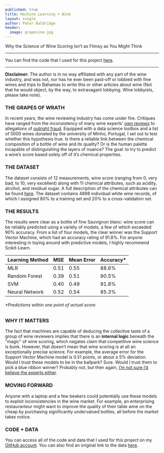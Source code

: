 ```yaml
---
published: true
title: Machine Learning + Wine
layout: single
author: Peter Baldridge
header:
  image: grapevine.jpg
---
```


Why the Science of Wine Scoring Isn’t as Flimsy as You Might Think

***
You can find the code that I used for this project [here](https://github.com/peterbaldridge/WineScore).
***

**Disclaimer:** The author is in no way affiliated with any part of the wine industry, and was not, nor has he ever been paid-off or lobbied with fine wines and trips to Bahamas to write this or other articles about wine (Not that he would object, by the way, to extravagant lobbying. Wine lobbyists, please take note).

### THE GRAPES OF WRATH
In recent years, the wine reviewing industry has come under fire. Critiques have ranged from the inconsistency of many wine experts’ [own reviews](https://www.theguardian.com/lifeandstyle/2013/jun/23/wine-tasting-junk-science-analysis) to allegations of [outright fraud](http://vinepair.com/wine-blog/wine-ratings-industrial-complex/). Equipped with a data science toolbox and a list of 5000 wines donated by the university of Minho, Portugal, I set out to test whether this hypothesis true.  Is there a reliable link between the chemical composition of a bottle of wine and its quality? Or is the human palette incapable of distinguishing the layers of nuance? The goal: to try to predict a wine’s score based solely off of it’s chemical properties.

### THE DATASET
The dataset consists of 12 measurements, wine score (ranging from  0, very bad, to 10, very excellent) along with 11 chemical attributes, such as acidity, alcohol, and residual sugar. A full description of the chemical attributes can be found [here](http://archive.ics.uci.edu/ml/datasets/Wine+Quality). The dataset contains 4898 individual white wine records, of which I assigned 80% to a training set and 20% to a cross-validation set.

### THE RESULTS
The results were clear as a bottle of fine Sauvignon blanc: wine score can be reliably predicted using a variety of models, a few of which exceeded 90% accuracy. From a list of four models, the clear winner was the Support Vector Machine, which had an accuracy rating of 91.8%. For anyone interesting in toying around with predictive models, I highly recommend Scikit-Learn.

|Learning Method|MSE |Mean Error|Accuracy\*|
|---------------|----|----------|--------|
|MLR            |0.51|    0.55  |88.6%   |
|Random Forest  |0.39|    0.51  |90.5%   |
|SVM            |0.40|    0.49  |91.8%   |
|Neural Network |0.52|    0.54  |85.3%   |

###### \*Predictions within one point of actual score

### WHY IT MATTERS
The fact that machines are capable of deducing the collective taste of a group of wine reviewers implies that there is an **internal logic** beneath the "magic" of wine scoring, which negates claim that competitive wine science is bunk. However, that doesn’t mean that wine scoring is at all an exceptionally precise science. For example, the average error for the Support Vector Machine model is 0.51 points, or about a 5% deviation. Would I trust these models to be in the ballpark? Sure. Would I trust them to pick a blue ribbon winner? Probably not, but then again,  [I’m not sure I’d believe the experts either](https://www.theguardian.com/lifeandstyle/2013/jun/23/wine-tasting-junk-science-analysis).

### MOVING FORWARD
Anyone with a laptop and a few beakers could potentially use these models to exploit inconsistencies in the wine market. For example, an enterprising restauranteur might want to improve the quality of their table wine on the cheap by purchasing significantly undervalued bottles, all before the market takes notice.

### CODE + DATA
You can access all of the code and data that I used for this project on my [GitHub account](https://github.com/peterbaldridge/WineScore). You can also find an original link to the data [here](http://archive.ics.uci.edu/ml/datasets/Wine+Quality).
